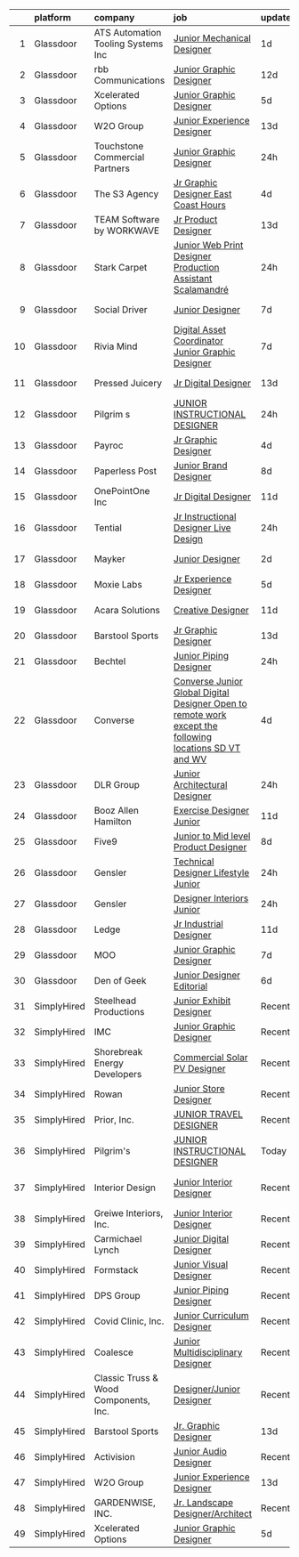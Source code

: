 

|    | platform    | company                               | job                                                                                                                                                                                                                                                                                                                                                                                                                                                                                                                                                                                                                                                                                                                                                                                                                                                                                                 | update_time   | location          |
|---:|:------------|:--------------------------------------|:----------------------------------------------------------------------------------------------------------------------------------------------------------------------------------------------------------------------------------------------------------------------------------------------------------------------------------------------------------------------------------------------------------------------------------------------------------------------------------------------------------------------------------------------------------------------------------------------------------------------------------------------------------------------------------------------------------------------------------------------------------------------------------------------------------------------------------------------------------------------------------------------------|:--------------|:------------------|
|  1 | Glassdoor   | ATS Automation Tooling Systems Inc    | [Junior Mechanical Designer](https://www.glassdoor.com/partner/jobListing.htm?pos=129&ao=1136043&s=58&guid=000001811e15a93a8f0b0dff29d48ee1&src=GD_JOB_AD&t=SR&vt=w&cs=1_78f6dc0c&cb=1654067145365&jobListingId=1007903648236&jrtk=3-0-1g4f1bab3kuj9801-1g4f1babijort800-cb119239493496e0-)                                                                                                                                                                                                                                                                                                                                                                                                                                                                                                                                                                                                         | 1d            | Wixom, MI         |
|  2 | Glassdoor   | rbb Communications                    | [Junior Graphic Designer](https://www.glassdoor.com/partner/jobListing.htm?pos=121&ao=1136043&s=58&guid=000001811e15a93a8f0b0dff29d48ee1&src=GD_JOB_AD&t=SR&vt=w&ea=1&cs=1_2361b23e&cb=1654067145364&jobListingId=1007878128951&jrtk=3-0-1g4f1bab3kuj9801-1g4f1babijort800-643cf6a97acc39b1-)                                                                                                                                                                                                                                                                                                                                                                                                                                                                                                                                                                                                       | 12d           | Remote            |
|  3 | Glassdoor   | Xcelerated Options                    | [Junior Graphic Designer](https://www.glassdoor.com/partner/jobListing.htm?pos=124&ao=1136043&s=58&guid=000001811e15a93a8f0b0dff29d48ee1&src=GD_JOB_AD&t=SR&vt=w&ea=1&cs=1_78c8fd23&cb=1654067145364&jobListingId=1007894981505&jrtk=3-0-1g4f1bab3kuj9801-1g4f1babijort800-0899be32fdd97bb6-)                                                                                                                                                                                                                                                                                                                                                                                                                                                                                                                                                                                                       | 5d            | New York, NY      |
|  4 | Glassdoor   | W2O Group                             | [Junior Experience Designer](https://www.glassdoor.com/partner/jobListing.htm?pos=108&ao=1136043&s=58&guid=000001811e15a93a8f0b0dff29d48ee1&src=GD_JOB_AD&t=SR&vt=w&cs=1_55e38303&cb=1654067145360&jobListingId=1007873572706&jrtk=3-0-1g4f1bab3kuj9801-1g4f1babijort800-a1f551b7cf58e9fd-)                                                                                                                                                                                                                                                                                                                                                                                                                                                                                                                                                                                                         | 13d           | Remote            |
|  5 | Glassdoor   | Touchstone Commercial Partners        | [Junior Graphic Designer](https://www.glassdoor.com/partner/jobListing.htm?pos=127&ao=1136043&s=58&guid=000001811e15a93a8f0b0dff29d48ee1&src=GD_JOB_AD&t=SR&vt=w&ea=1&cs=1_d88a72f1&cb=1654067145364&jobListingId=1007905939785&jrtk=3-0-1g4f1bab3kuj9801-1g4f1babijort800-b61bf675648c0073-)                                                                                                                                                                                                                                                                                                                                                                                                                                                                                                                                                                                                       | 24h           | San Francisco, CA |
|  6 | Glassdoor   | The S3 Agency                         | [Jr  Graphic Designer  East Coast Hours ](https://www.glassdoor.com/partner/jobListing.htm?pos=102&ao=1110586&s=58&guid=000001811e15a93a8f0b0dff29d48ee1&src=GD_JOB_AD&t=SR&vt=w&ea=1&cs=1_6e66afa6&cb=1654067145359&jobListingId=1007898074814&cpc=8795CF9063CD573D&jrtk=3-0-1g4f1bab3kuj9801-1g4f1babijort800-bbfbbadaae3f53c1--6NYlbfkN0Dx_v1g2F9XmSVJlQ0p8WOO-7nqua9RDwBeeRYQYjFgz9sVt_v-2uqk2iltN6N_jVh84Lrmr5mdVAkqJOKud_P0otb9BgsL9lBwfA_y52FwZTHSso0Fxl5AyN5QLUscQnxEEZVqWBzH3CbjfVtB9i6DGb--tKA7bUpDbVKEP4it-lR8Zb6n-ILmlmAcQCSLEVoeyDko9Jpmg_hZnJBqqi-3TANd5oCYTakIqBSjhe-j-kZMynR6CvtD9hXF_XeXgTHlUGE3zRo_vzJJ4L0EXqyWuLbu5c7sZqkyeRALOWa7BcuK5O0keB6aWN7eNtH4P83LpsGh9hvLmRREVLmCPM-rygy_clRlUE87PSm1LC_rBiQTnEy5X5IxiKbhQl6vJBMkKnKG_65BAJss1XX9a-ZQsEWUtzsf6_ZTlQHjDwZmTZwvxdFcrDGIs5DfhH_eardVUQBj_StPPygxnb841STS0vCT_M4pnkyCvo44Y2jRH17CYWxGbXK8)                                  | 4d            | Remote            |
|  7 | Glassdoor   | TEAM Software by WORKWAVE             | [Jr  Product Designer](https://www.glassdoor.com/partner/jobListing.htm?pos=122&ao=1136043&s=58&guid=000001811e15a93a8f0b0dff29d48ee1&src=GD_JOB_AD&t=SR&vt=w&cs=1_22779fb6&cb=1654067145364&jobListingId=1007873600545&jrtk=3-0-1g4f1bab3kuj9801-1g4f1babijort800-428d9e02536ba9db-)                                                                                                                                                                                                                                                                                                                                                                                                                                                                                                                                                                                                               | 13d           | Remote            |
|  8 | Glassdoor   | Stark Carpet                          | [Junior Web Print Designer   Production Assistant  Scalamandré ](https://www.glassdoor.com/partner/jobListing.htm?pos=125&ao=1136043&s=58&guid=000001811e15a93a8f0b0dff29d48ee1&src=GD_JOB_AD&t=SR&vt=w&ea=1&cs=1_f07d6c4e&cb=1654067145364&jobListingId=1007907236639&jrtk=3-0-1g4f1bab3kuj9801-1g4f1babijort800-6fe84cf65761ae8c-)                                                                                                                                                                                                                                                                                                                                                                                                                                                                                                                                                                | 24h           | New York, NY      |
|  9 | Glassdoor   | Social Driver                         | [Junior Designer](https://www.glassdoor.com/partner/jobListing.htm?pos=130&ao=1136043&s=58&guid=000001811e15a93a8f0b0dff29d48ee1&src=GD_JOB_AD&t=SR&vt=w&ea=1&cs=1_0ef219c0&cb=1654067145365&jobListingId=1007889229226&jrtk=3-0-1g4f1bab3kuj9801-1g4f1babijort800-d5572fefecfca2d5-)                                                                                                                                                                                                                                                                                                                                                                                                                                                                                                                                                                                                               | 7d            | Bellingham, WA    |
| 10 | Glassdoor   | Rivia Mind                            | [Digital Asset Coordinator   Junior Graphic Designer](https://www.glassdoor.com/partner/jobListing.htm?pos=104&ao=1110586&s=58&guid=000001811e15a93a8f0b0dff29d48ee1&src=GD_JOB_AD&t=SR&vt=w&ea=1&cs=1_f462e845&cb=1654067145359&jobListingId=1007890102769&jrtk=3-0-1g4f1bab3kuj9801-1g4f1babijort800-5a18e3f000fb5be6--6NYlbfkN0DBHElbVzrerPYjGQLoFxzI3mE6t27TSbnoU03QMlrpXYSCuylsV1G3U28nWRWRtW9Ovagy9nFMYkH5D5wK5AB-IA8UapfQr8f-fjXa0PlR0Bjm72fpGLBfb6wur8Ja0KSQa0iZx9k9qCqUFg8k_8CQ2KfZHqbAE9SRRWMFOgniHbT_BzwwuTQ4EkHMT_kxe4FwjZiay7_rSBb8VHqrl2H59OvTqCEx_L4tv6u6TrE03ZDytne-L6AWhHVBYTHy5tAzTtGoInVrsRiazEuiRVZ60E7ffrItyRUcLpITxe03hFeFgsLQa0SPtGK9yZP_qq5ud9sMykSjtJFCs6vbh9PJBaz8SenfZEYofNhwEUdD43g4UQLRDgQvUCleZ9ckDZpVqECpe-oX6bQjx5onjcVMHlBb3q1cQiSHsImiijT0NKj_mtjjLl3xo_PIdiYT3MEEOPgzokPxDqa3ewV9RtVRYa5E9WDXyv4Yi4da0qQIcu_z1V0oXsCzi1ysDR7d2p6FbUbIdCO942N8wTxdoN2t)           | 7d            | Remote            |
| 11 | Glassdoor   | Pressed Juicery                       | [Jr  Digital Designer](https://www.glassdoor.com/partner/jobListing.htm?pos=118&ao=1136043&s=58&guid=000001811e15a93a8f0b0dff29d48ee1&src=GD_JOB_AD&t=SR&vt=w&ea=1&cs=1_011978f2&cb=1654067145363&jobListingId=1007873591671&jrtk=3-0-1g4f1bab3kuj9801-1g4f1babijort800-8deaf9ab683f3702-)                                                                                                                                                                                                                                                                                                                                                                                                                                                                                                                                                                                                          | 13d           | Los Angeles, CA   |
| 12 | Glassdoor   | Pilgrim s                             | [JUNIOR INSTRUCTIONAL DESIGNER](https://www.glassdoor.com/partner/jobListing.htm?pos=109&ao=1136043&s=58&guid=000001811e15a93a8f0b0dff29d48ee1&src=GD_JOB_AD&t=SR&vt=w&cs=1_d9a93a5d&cb=1654067145360&jobListingId=1007906965640&jrtk=3-0-1g4f1bab3kuj9801-1g4f1babijort800-4abfbc63aaa5d5a0-)                                                                                                                                                                                                                                                                                                                                                                                                                                                                                                                                                                                                      | 24h           | Remote            |
| 13 | Glassdoor   | Payroc                                | [Jr  Graphic Designer](https://www.glassdoor.com/partner/jobListing.htm?pos=111&ao=1136043&s=58&guid=000001811e15a93a8f0b0dff29d48ee1&src=GD_JOB_AD&t=SR&vt=w&ea=1&cs=1_a0dc4944&cb=1654067145360&jobListingId=1007899091353&jrtk=3-0-1g4f1bab3kuj9801-1g4f1babijort800-02d990d4da6ab499-)                                                                                                                                                                                                                                                                                                                                                                                                                                                                                                                                                                                                          | 4d            | Remote            |
| 14 | Glassdoor   | Paperless Post                        | [Junior Brand Designer](https://www.glassdoor.com/partner/jobListing.htm?pos=113&ao=1136043&s=58&guid=000001811e15a93a8f0b0dff29d48ee1&src=GD_JOB_AD&t=SR&vt=w&ea=1&cs=1_6570d9b9&cb=1654067145360&jobListingId=1007885983260&jrtk=3-0-1g4f1bab3kuj9801-1g4f1babijort800-716896f33607e84b-)                                                                                                                                                                                                                                                                                                                                                                                                                                                                                                                                                                                                         | 8d            | New York, NY      |
| 15 | Glassdoor   | OnePointOne Inc                       | [Jr  Digital Designer](https://www.glassdoor.com/partner/jobListing.htm?pos=115&ao=1136043&s=58&guid=000001811e15a93a8f0b0dff29d48ee1&src=GD_JOB_AD&t=SR&vt=w&cs=1_9315e12d&cb=1654067145362&jobListingId=1007879993793&jrtk=3-0-1g4f1bab3kuj9801-1g4f1babijort800-9b174656c843ebe8-)                                                                                                                                                                                                                                                                                                                                                                                                                                                                                                                                                                                                               | 11d           | Remote            |
| 16 | Glassdoor   | Tential                               | [Jr  Instructional Designer   Live Design](https://www.glassdoor.com/partner/jobListing.htm?pos=101&ao=1110586&s=58&guid=000001811e15a93a8f0b0dff29d48ee1&src=GD_JOB_AD&t=SR&vt=w&ea=1&cs=1_af6092e8&cb=1654067145359&jobListingId=1007906279182&cpc=81AAE51C33FDE227&jrtk=3-0-1g4f1bab3kuj9801-1g4f1babijort800-b934ec48f535fe55--6NYlbfkN0D_VUMocHtM7-M2l7xhQCiQST1RW5dQjS02UsWe7tYaNAZWZWTzZ6bpJTAOxr1kLZqKKui4a1hDnWoYPaaSwk8VfMm8nfZWv4JTxpzOGmHW85ngBbkevwta2L72epLI5fZWs8BW9ZAuozGP2mykruDkQ_zYde8ajn_OVqZWUbsunWwY-MWzQ27F083LjIt6L2MhmVbo3EwzhSsoSADYUcKhxMfUCI-dqeQ-TMp_gTMkvPUdOxEV49phNqHij4eMyEG9fQsefoDXiY-SS680-42ybE6eNdKzFMcWCkcP27xSj3oKjConEsrbBfHTyF_0ttTn14-voAn4U-z6lFkdinbvOLwcvu5DWbuy-e6_YAbq7c-JJ06OTTs-dOonm3Pd4b-VLHGd5xfpxzDke2lAs0rjwEPGQp815YQRwKq5GB2hN7Yhooz5TBlHvtJwT-5bbq3z4a8XuoJN4oL9pqZiSSJHxafvg5vTS_1_QXoeIxfifeDpnNjDyvXE9mz1FXQqd_Bwct2M8FfdZ3JxvZ-blxlq) | 24h           | Tampa, FL         |
| 17 | Glassdoor   | Mayker                                | [Junior Designer](https://www.glassdoor.com/partner/jobListing.htm?pos=126&ao=1136043&s=58&guid=000001811e15a93a8f0b0dff29d48ee1&src=GD_JOB_AD&t=SR&vt=w&cs=1_79c077da&cb=1654067145364&jobListingId=1007900940961&jrtk=3-0-1g4f1bab3kuj9801-1g4f1babijort800-f4db20113f754ceb-)                                                                                                                                                                                                                                                                                                                                                                                                                                                                                                                                                                                                                    | 2d            | Nashville, TN     |
| 18 | Glassdoor   | Moxie Labs                            | [Jr  Experience Designer](https://www.glassdoor.com/partner/jobListing.htm?pos=120&ao=1136043&s=58&guid=000001811e15a93a8f0b0dff29d48ee1&src=GD_JOB_AD&t=SR&vt=w&ea=1&cs=1_90da6bff&cb=1654067145364&jobListingId=1007895143790&jrtk=3-0-1g4f1bab3kuj9801-1g4f1babijort800-7cb5ec60873d89c9-)                                                                                                                                                                                                                                                                                                                                                                                                                                                                                                                                                                                                       | 5d            | Remote            |
| 19 | Glassdoor   | Acara Solutions                       | [Creative Designer](https://www.glassdoor.com/partner/jobListing.htm?pos=117&ao=1136043&s=58&guid=000001811e15a93a8f0b0dff29d48ee1&src=GD_JOB_AD&t=SR&vt=w&ea=1&cs=1_f975bb50&cb=1654067145363&jobListingId=1007880229165&jrtk=3-0-1g4f1bab3kuj9801-1g4f1babijort800-05f21f312e9bed4d-)                                                                                                                                                                                                                                                                                                                                                                                                                                                                                                                                                                                                             | 11d           | Kissimmee, FL     |
| 20 | Glassdoor   | Barstool Sports                       | [Jr  Graphic Designer](https://www.glassdoor.com/partner/jobListing.htm?pos=107&ao=1136043&s=58&guid=000001811e15a93a8f0b0dff29d48ee1&src=GD_JOB_AD&t=SR&vt=w&ea=1&cs=1_bcf3d0df&cb=1654067145359&jobListingId=1007872983217&jrtk=3-0-1g4f1bab3kuj9801-1g4f1babijort800-7fb119ac1993d3bd-)                                                                                                                                                                                                                                                                                                                                                                                                                                                                                                                                                                                                          | 13d           | New York, NY      |
| 21 | Glassdoor   | Bechtel                               | [Junior Piping Designer](https://www.glassdoor.com/partner/jobListing.htm?pos=106&ao=1136043&s=58&guid=000001811e15a93a8f0b0dff29d48ee1&src=GD_JOB_AD&t=SR&vt=w&cs=1_3b556b7c&cb=1654067145359&jobListingId=1007906409881&jrtk=3-0-1g4f1bab3kuj9801-1g4f1babijort800-7db729c4102c9632-)                                                                                                                                                                                                                                                                                                                                                                                                                                                                                                                                                                                                             | 24h           | Reston, VA        |
| 22 | Glassdoor   | Converse                              | [Converse  Junior Global Digital Designer  Open to remote work  except the following locations  SD  VT  and WV ](https://www.glassdoor.com/partner/jobListing.htm?pos=105&ao=1136043&s=58&guid=000001811e15a93a8f0b0dff29d48ee1&src=GD_JOB_AD&t=SR&vt=w&cs=1_13d9d2c3&cb=1654067145359&jobListingId=1007899058755&jrtk=3-0-1g4f1bab3kuj9801-1g4f1babijort800-2ec7aad1eefb785d-)                                                                                                                                                                                                                                                                                                                                                                                                                                                                                                                     | 4d            | Boston, MA        |
| 23 | Glassdoor   | DLR Group                             | [Junior Architectural Designer](https://www.glassdoor.com/partner/jobListing.htm?pos=114&ao=1136043&s=58&guid=000001811e15a93a8f0b0dff29d48ee1&src=GD_JOB_AD&t=SR&vt=w&ea=1&cs=1_6873f32b&cb=1654067145361&jobListingId=1007907645157&jrtk=3-0-1g4f1bab3kuj9801-1g4f1babijort800-439d835527359e3a-)                                                                                                                                                                                                                                                                                                                                                                                                                                                                                                                                                                                                 | 24h           | New York, NY      |
| 24 | Glassdoor   | Booz Allen Hamilton                   | [Exercise Designer  Junior](https://www.glassdoor.com/partner/jobListing.htm?pos=116&ao=1136043&s=58&guid=000001811e15a93a8f0b0dff29d48ee1&src=GD_JOB_AD&t=SR&vt=w&cs=1_8c94a820&cb=1654067145362&jobListingId=1007880193128&jrtk=3-0-1g4f1bab3kuj9801-1g4f1babijort800-ee806fe1e87a024b-)                                                                                                                                                                                                                                                                                                                                                                                                                                                                                                                                                                                                          | 11d           | Washington, DC    |
| 25 | Glassdoor   | Five9                                 | [Junior to Mid level Product Designer](https://www.glassdoor.com/partner/jobListing.htm?pos=112&ao=1136043&s=58&guid=000001811e15a93a8f0b0dff29d48ee1&src=GD_JOB_AD&t=SR&vt=w&ea=1&cs=1_c6934c95&cb=1654067145360&jobListingId=1007886934243&jrtk=3-0-1g4f1bab3kuj9801-1g4f1babijort800-4e99bec0d953ddd3-)                                                                                                                                                                                                                                                                                                                                                                                                                                                                                                                                                                                          | 8d            | San Ramon, CA     |
| 26 | Glassdoor   | Gensler                               | [Technical Designer   Lifestyle   Junior](https://www.glassdoor.com/partner/jobListing.htm?pos=123&ao=1136043&s=58&guid=000001811e15a93a8f0b0dff29d48ee1&src=GD_JOB_AD&t=SR&vt=w&cs=1_c9629673&cb=1654067145364&jobListingId=1007906378136&jrtk=3-0-1g4f1bab3kuj9801-1g4f1babijort800-75fe2060f1eb9910-)                                                                                                                                                                                                                                                                                                                                                                                                                                                                                                                                                                                            | 24h           | Atlanta, GA       |
| 27 | Glassdoor   | Gensler                               | [Designer   Interiors   Junior](https://www.glassdoor.com/partner/jobListing.htm?pos=128&ao=1136043&s=58&guid=000001811e15a93a8f0b0dff29d48ee1&src=GD_JOB_AD&t=SR&vt=w&cs=1_65936cf1&cb=1654067145364&jobListingId=1007906373330&jrtk=3-0-1g4f1bab3kuj9801-1g4f1babijort800-67f499fef2313b03-)                                                                                                                                                                                                                                                                                                                                                                                                                                                                                                                                                                                                      | 24h           | Oakland, CA       |
| 28 | Glassdoor   | Ledge                                 | [Jr Industrial Designer](https://www.glassdoor.com/partner/jobListing.htm?pos=103&ao=1110586&s=58&guid=000001811e15a93a8f0b0dff29d48ee1&src=GD_JOB_AD&t=SR&vt=w&ea=1&cs=1_8d95addf&cb=1654067145359&jobListingId=1007880598301&cpc=FAE5E775D180B2FB&jrtk=3-0-1g4f1bab3kuj9801-1g4f1babijort800-7c3575d754176f72--6NYlbfkN0C_bdomULCMYHmvSZroJYiZiHAknz6rPhJxSxa5793k01V2mtAYPiF0ZA5Kq9Ek0dkctGjDxsUYw6vBv8-jl5njD72ovgSTN5qULkZ5yPLrV7-J45P-7u4A7FgCr2HsoJdAFIJQ2xzJbvxG25Q22XOdkXM621Y5c6Hu55GOLtVOZ0qPTt6LeF_LRovmJC-5SI8sUjbebOcx-k1zD7hsd2-Vrxf0iH5G7pbaoqgqIoTygPpQSXAFW-YPqZcKupa0beq273fc04jxaXN749Vc45yLUJsnpyad2fEC9EhZmiea7qLbgIX6n-3bq85KdgW23tGIJ6r_5ChwDIX_akZpMinIa0sAF9swqQVqqpF4ajQnx4SsRCK_4pbXSBP6A9HyeqKYXe6bg_xCVxDYyUtfQcuPOridNTjx1AHKAXp9wG_tm7zqjo7ekNovprsAHvCy1lqFU5gZfBP32hLjnrh46NNBxyDDkIPEbR1WJG3KBUzok_2VmZ74Y7G5ymfx-l2PlcN0ROvsHY39RAh0JhUulvB6)                   | 11d           | Katy, TX          |
| 29 | Glassdoor   | MOO                                   | [Junior Graphic Designer](https://www.glassdoor.com/partner/jobListing.htm?pos=119&ao=1136043&s=58&guid=000001811e15a93a8f0b0dff29d48ee1&src=GD_JOB_AD&t=SR&vt=w&cs=1_684dcfd6&cb=1654067145363&jobListingId=1007890120133&jrtk=3-0-1g4f1bab3kuj9801-1g4f1babijort800-4305fffbbe32fad7-)                                                                                                                                                                                                                                                                                                                                                                                                                                                                                                                                                                                                            | 7d            | Denver, CO        |
| 30 | Glassdoor   | Den of Geek                           | [Junior Designer Editorial](https://www.glassdoor.com/partner/jobListing.htm?pos=110&ao=1136043&s=58&guid=000001811e15a93a8f0b0dff29d48ee1&src=GD_JOB_AD&t=SR&vt=w&cs=1_5fe65b80&cb=1654067145360&jobListingId=1007894016062&jrtk=3-0-1g4f1bab3kuj9801-1g4f1babijort800-1bb4b0b7d6781eef-)                                                                                                                                                                                                                                                                                                                                                                                                                                                                                                                                                                                                          | 6d            | New York, NY      |
| 31 | SimplyHired | Steelhead Productions                 | [Junior Exhibit Designer](https://www.simplyhired.com/job/U7hXJ_WBqtPUIErdrweYjYlwtplXEvUmGQgy8f-HVZl5vXqlQ8-gAA?q=junior+designer)                                                                                                                                                                                                                                                                                                                                                                                                                                                                                                                                                                                                                                                                                                                                                                 | Recently      | Las Vegas, NV     |
| 32 | SimplyHired | IMC                                   | [Junior Graphic Designer](https://www.simplyhired.com/job/q11ugwCq0r9_HNrj39reIR-RYMGNAajNfcJjDWikoU0_FpmVSAAEWA?q=junior+designer)                                                                                                                                                                                                                                                                                                                                                                                                                                                                                                                                                                                                                                                                                                                                                                 | Recently      | Remote            |
| 33 | SimplyHired | Shorebreak Energy Developers          | [Commercial Solar PV Designer](https://www.simplyhired.com/job/E8cF24lIBbvmemoi4Ky7Cxr-d0klTjE8Xiyl2wvKVHwHdGHdmAiu5g?q=junior+designer)                                                                                                                                                                                                                                                                                                                                                                                                                                                                                                                                                                                                                                                                                                                                                            | Recently      | Santa Ana, CA     |
| 34 | SimplyHired | Rowan                                 | [Junior Store Designer](https://www.simplyhired.com/job/diD7jzC-JboY1h36jxcW7sMK0s9ybGyPvt0VPYfneCPO1yloVJZP9w?q=junior+designer)                                                                                                                                                                                                                                                                                                                                                                                                                                                                                                                                                                                                                                                                                                                                                                   | Recently      | Remote            |
| 35 | SimplyHired | Prior, Inc.                           | [JUNIOR TRAVEL DESIGNER](https://www.simplyhired.com/job/k0sH2eHRR202PWDNjtVJ441gV3WSaY4Y-24hz-aWp-HIUzLtOTRv3g?q=junior+designer)                                                                                                                                                                                                                                                                                                                                                                                                                                                                                                                                                                                                                                                                                                                                                                  | Recently      | New York, NY      |
| 36 | SimplyHired | Pilgrim's                             | [JUNIOR INSTRUCTIONAL DESIGNER](https://www.simplyhired.com/job/UwY7F5R8j0dCMt07MP3dpjEBb1hbKbwW-HUYb3_Ai2mrhCe-OiVwCg?q=junior+designer)                                                                                                                                                                                                                                                                                                                                                                                                                                                                                                                                                                                                                                                                                                                                                           | Today         | Remote            |
| 37 | SimplyHired | Interior Design                       | [Junior Interior Designer](https://www.simplyhired.com/job/cQxt2dIbdOHIMphL9gtTU3PoQGCnPgb55MmZ7SkBPv5zPeQo95oDlw?q=junior+designer)                                                                                                                                                                                                                                                                                                                                                                                                                                                                                                                                                                                                                                                                                                                                                                | Recently      | San Clemente, CA  |
| 38 | SimplyHired | Greiwe Interiors, Inc.                | [Junior Interior Designer](https://www.simplyhired.com/job/UDsuRSypSKQfltzbasa3w0rMr4htIPVArX1GgzyIqbvP4ubBg7TK9g?q=junior+designer)                                                                                                                                                                                                                                                                                                                                                                                                                                                                                                                                                                                                                                                                                                                                                                | Recently      | Cincinnati, OH    |
| 39 | SimplyHired | Carmichael Lynch                      | [Junior Digital Designer](https://www.simplyhired.com/job/C_M1dbTUvSACTywuFUHxZ9-rffLXxYOUZabR3AEn4UVRnGdxfHo1QQ?q=junior+designer)                                                                                                                                                                                                                                                                                                                                                                                                                                                                                                                                                                                                                                                                                                                                                                 | Recently      | Minneapolis, MN   |
| 40 | SimplyHired | Formstack                             | [Junior Visual Designer](https://www.simplyhired.com/job/dCBrmfk0rtVcE0gDx66-dv3kXqT-SztIn73o_A8xbVcke96eGzbWBg?q=junior+designer)                                                                                                                                                                                                                                                                                                                                                                                                                                                                                                                                                                                                                                                                                                                                                                  | Recently      | Remote            |
| 41 | SimplyHired | DPS Group                             | [Junior Piping Designer](https://www.simplyhired.com/job/AXYjjQyD7A9Bmyor4AQ-_C-0wEaLk4DU6WLOTBOo4H1icJD_Zi4g5A?q=junior+designer)                                                                                                                                                                                                                                                                                                                                                                                                                                                                                                                                                                                                                                                                                                                                                                  | Recently      | Framingham, MA    |
| 42 | SimplyHired | Covid Clinic, Inc.                    | [Junior Curriculum Designer](https://www.simplyhired.com/job/SJlCRxj9vcnPybK4ndj6pjTa8-ThC0a669CsE7DKmaPqNZ1JNTrFuA?q=junior+designer)                                                                                                                                                                                                                                                                                                                                                                                                                                                                                                                                                                                                                                                                                                                                                              | Recently      | Remote            |
| 43 | SimplyHired | Coalesce                              | [Junior Multidisciplinary Designer](https://www.simplyhired.com/job/PzLM7F7ZhA0qD6exmZaSvJZ6Dxt_J7RB3Yv1H2GlWlgfnnzydKONPQ?q=junior+designer)                                                                                                                                                                                                                                                                                                                                                                                                                                                                                                                                                                                                                                                                                                                                                       | Recently      | New York, NY      |
| 44 | SimplyHired | Classic Truss & Wood Components, Inc. | [Designer/Junior Designer](https://www.simplyhired.com/job/FGqsakCnujAqK9zJ0Rb0LjxcM6RXSGOEWIGiN4Zx0Ovay5aTpq7k7Q?q=junior+designer)                                                                                                                                                                                                                                                                                                                                                                                                                                                                                                                                                                                                                                                                                                                                                                | Recently      | Clarksville, IN   |
| 45 | SimplyHired | Barstool Sports                       | [Jr. Graphic Designer](https://www.simplyhired.com/job/Y4FCpe7Fk3ePIjx5rtw8GJ_lcqAQ7NjV6HkHug89DeJmbte9xR8fEw?q=junior+designer)                                                                                                                                                                                                                                                                                                                                                                                                                                                                                                                                                                                                                                                                                                                                                                    | 13d           | New York, NY      |
| 46 | SimplyHired | Activision                            | [Junior Audio Designer](https://www.simplyhired.com/job/d60IhH52Y6PbGTv2VkUHJ4cns-7ArSPo80W2OdMTLf19LGBTRW0qYQ?q=junior+designer)                                                                                                                                                                                                                                                                                                                                                                                                                                                                                                                                                                                                                                                                                                                                                                   | Recently      | Middleton, WI     |
| 47 | SimplyHired | W2O Group                             | [Junior Experience Designer](https://www.simplyhired.com/job/_l5csY2TZ1LO-uKVDrKUCurlDAUntXfsM3_YnM9dUMZyo2kM2YqcPQ?q=junior+designer)                                                                                                                                                                                                                                                                                                                                                                                                                                                                                                                                                                                                                                                                                                                                                              | 13d           | Remote            |
| 48 | SimplyHired | GARDENWISE, INC.                      | [Jr. Landscape Designer/Architect](https://www.simplyhired.com/job/sXw96aLvK0cdoZwcWeG1EAtJ2uLX6wGj8tQ65_8LICdho-hBms77jQ?q=junior+designer)                                                                                                                                                                                                                                                                                                                                                                                                                                                                                                                                                                                                                                                                                                                                                        | Recently      | Arlington, VA     |
| 49 | SimplyHired | Xcelerated Options                    | [Junior Graphic Designer](https://www.simplyhired.com/job/tGcYWtLPSurd-QNF19s-CErUmEEEcvQ_q-f71zWX8JMm8ixxtHE-BQ?q=junior+designer)                                                                                                                                                                                                                                                                                                                                                                                                                                                                                                                                                                                                                                                                                                                                                                 | 5d            | New York, NY      |
